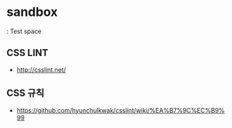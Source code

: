# sandbox
: Test space 

## CSS LINT 
- http://csslint.net/

## CSS 규칙
- https://github.com/hyunchulkwak/csslint/wiki/%EA%B7%9C%EC%B9%99
